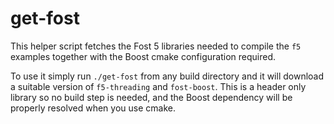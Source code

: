 # get-fost

This helper script fetches the Fost 5 libraries needed to compile the `f5` examples together with the Boost cmake configuration required.

To use it simply run `./get-fost` from any build directory and it will download a suitable version of `f5-threading` and `fost-boost`. This is a header only library so no build step is needed, and the Boost dependency will be properly resolved when you use cmake.
